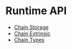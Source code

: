 # Runtime API 

* [Chain Storage](./chainStorage.md)
* [Chain Extrinsic](./chainExtrinsic.md)
* [Chain Types](./types.md)
